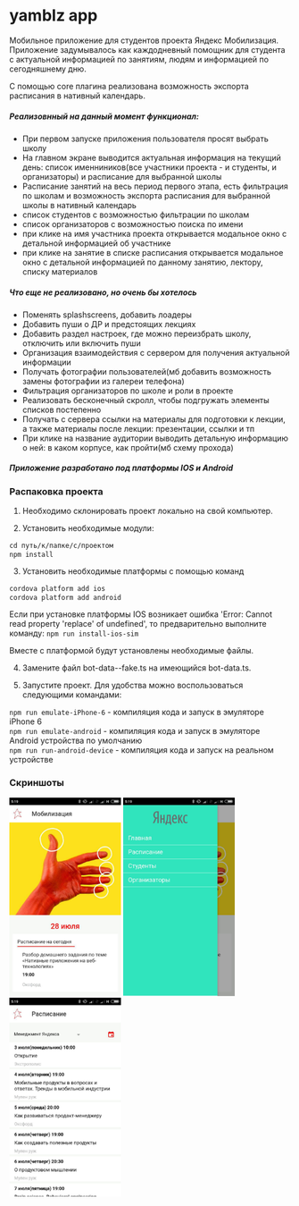 # yamblz app
Мобильное приложение для студентов проекта Яндекс Мобилизация.
Приложение задумывалось как каждодневный помощник для студента с актуальной информацией по занятиям, людям и информацией по сегодняшнему дню.

С помощью core плагина реализована возможность экспорта расписания в нативный календарь.

##### Реализовнный на данный момент функционал:

- При первом запуске приложения пользователя просят выбрать школу
- На главном экране выводится актуальная информация на текущий день: список именниников(все участники проекта - и студенты, и организаторы) и расписание для выбранной школы
- Расписание занятий на весь период первого этапа, есть фильтрация по школам и возможность экспорта расписания для выбранной школы в нативный календарь
- список студентов с возможностью фильтрации по школам
- список организаторов с возможностью поиска по имени
- при клике на имя участника проекта открывается модальное окно с детальной информацией об участнике
- при клике на занятие в списке расписания открывается модальное окно с детальной информацией по данному занятию, лектору, списку материалов

##### Что еще не реализовано, но очень бы хотелось

- Поменять splashscreens, добавить лоадеры
- Добавить пуши о ДР и предстоящих лекциях
- Добавить раздел настроек, где можно переизбрать школу, отключить или включить пуши
- Организация взаимодействия с сервером для получения актуальной информации
- Получать фотографии пользователей(мб добавить возможность замены фотографии из галереи телефона)
- Фильтрация организаторов по школе и роли в проекте
- Реализовать бесконечный скролл, чтобы подгружать элементы списков постепенно
- Получать с сервера ссылки на материалы для подготовки к лекции, а также материалы после лекции: презентации, ссылки и тп
- При клике на название аудитории выводить детальную информацию о ней: в каком корпусе, как пройти(мб схему прохода)

##### Приложение разработано под платформы IOS и Android


### Распаковка проекта

1. Необходимо склонировать проект локально на свой компьютер.

2. Установить необходимые модули:
```
cd путь/к/папке/с/проектом
npm install
```

3. Установить необходимые платформы с помощью команд
```
cordova platform add ios
cordova platform add android
```

 Если при установке платформы IOS возникает ошибка 'Error: Cannot read property 'replace' of undefined', то предварительно выполните команду: `npm run install-ios-sim`
 
 Вместе с платформой будут установлены необходимые файлы.
 
 4. Замените файл bot-data--fake.ts на имеющийся bot-data.ts.
 
 5. Запустите проект. Для удобства можно воспользоваться следующими командами: 
 
 `npm run emulate-iPhone-6` - компиляция кода и запуск в эмуляторе iPhone 6  
 `npm run emulate-android` - компиляция кода и запуск в эмуляторе Android устройства по умолчанию  
 `npm run run-android-device` - компиляция кода и запуск на реальном устройстве
 
 ### Скриншоты
<div>
 <img width="200" src="https://github.com/redveronika/yamblz-app/blob/master/screenshots/home.jpg">
 <img width="200" src="https://github.com/redveronika/yamblz-app/blob/master/screenshots/menu.jpg"> 
 <img width="200" src="https://github.com/redveronika/yamblz-app/blob/master/screenshots/schedule.jpg">
</div>
